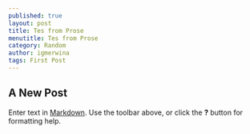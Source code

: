 ```yaml
---
published: true
layout: post
title: Tes from Prose
menutitle: Tes from Prose
category: Random
author: igmerwina
tags: First Post
---
```

## A New Post

Enter text in [Markdown](http://daringfireball.net/projects/markdown/). Use the toolbar above, or click the **?** button for formatting help.
